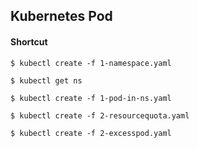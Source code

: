 ## Kubernetes Pod

#### Shortcut

```console
$ kubectl create -f 1-namespace.yaml

$ kubectl get ns

$ kubectl create -f 1-pod-in-ns.yaml
```


```console
$ kubectl create -f 2-resourcequota.yaml

$ kubectl create -f 2-excesspod.yaml
```
